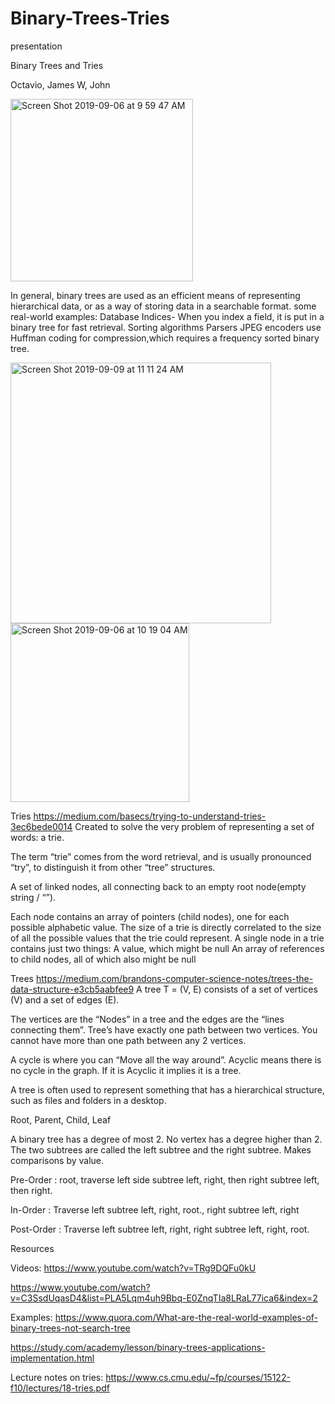 # Binary-Trees-Tries
presentation


Binary Trees and Tries

Octavio, James W, John


<img width="292" alt="Screen Shot 2019-09-06 at 9 59 47 AM" src="https://user-images.githubusercontent.com/49975993/64554869-0edfa580-d2f1-11e9-84d9-15be3ce75b9c.png">





In general, binary trees are used as an efficient means of representing hierarchical data, or as a way of storing data in a searchable format.
some real-world examples:
Database Indices- When you index a field, it is put in a binary tree for fast retrieval.
Sorting algorithms
Parsers
JPEG encoders use Huffman coding for compression,which requires a frequency sorted binary tree.

<img width="417" alt="Screen Shot 2019-09-09 at 11 11 24 AM" src="https://user-images.githubusercontent.com/49975993/64555651-9ed21f00-d2f2-11e9-97b3-d5b3cc9f7b38.png">

<img width="286" alt="Screen Shot 2019-09-06 at 10 19 04 AM" src="https://user-images.githubusercontent.com/49975993/64555065-6ed64c00-d2f1-11e9-9126-1cb3e42ef097.png">



Tries
https://medium.com/basecs/trying-to-understand-tries-3ec6bede0014
Created to solve the very problem of representing a set of words: a trie. 

The term “trie” comes from the word retrieval, and is usually pronounced “try”, to distinguish it from other “tree” structures.

A set of linked nodes, all connecting back to  an empty root node(empty string / “”).

Each node contains an array of pointers (child nodes), one for each possible alphabetic value.
The size of a trie is directly correlated to the size of all the possible values that the trie could represent.
A single node in a trie contains just two things:
A value, which might be null
An array of references to child nodes, all of which also might be null



Trees
https://medium.com/brandons-computer-science-notes/trees-the-data-structure-e3cb5aabfee9
A tree T = (V, E) consists of a set of vertices (V) and a set of edges (E).

The vertices are the “Nodes” in a tree and the edges are the “lines connecting them”.
Tree’s have exactly one path between two vertices. You cannot have more than one path between any 2 vertices.

A cycle is where you can “Move all the way around”. Acyclic means there is no cycle in the graph. If it is Acyclic it implies it is a tree.

A tree is often used to represent something that has a hierarchical structure, such as files and folders in a desktop.

Root, Parent, Child, Leaf

A binary tree has a degree of most 2. No vertex has a degree higher than 2. The two subtrees are called the left subtree and the right subtree. Makes comparisons by value.

Pre-Order : root, traverse left side subtree left, right, then right subtree left, then right.

In-Order : Traverse left subtree left, right, root., right subtree left, right

Post-Order : Traverse left subtree left, right, right subtree left, right, root.






Resources

Videos:
https://www.youtube.com/watch?v=TRg9DQFu0kU

https://www.youtube.com/watch?v=C3SsdUqasD4&list=PLA5Lqm4uh9Bbq-E0ZnqTIa8LRaL77ica6&index=2

Examples:
https://www.quora.com/What-are-the-real-world-examples-of-binary-trees-not-search-tree

https://study.com/academy/lesson/binary-trees-applications-implementation.html

Lecture notes on tries:
https://www.cs.cmu.edu/~fp/courses/15122-f10/lectures/18-tries.pdf
